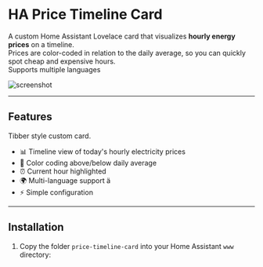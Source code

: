 # HA Price Timeline Card

A custom Home Assistant Lovelace card that visualizes **hourly energy prices** on a timeline.  
Prices are color-coded in relation to the daily average, so you can quickly spot cheap and expensive hours.  
Supports multiple languages

![screenshot](./screenshot.png) <!-- replace with real screenshot -->

---

## Features
Tibber style custom card.

- 📊 Timeline view of today's hourly electricity prices  
- 🎨 Color coding above/below daily average  
- ⏰ Current hour highlighted  
- 🌍 Multi-language support ä
- ⚡ Simple configuration  

---

## Installation

1. Copy the folder `price-timeline-card` into your Home Assistant `www` directory:
